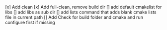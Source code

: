 [x] Add clean
[x] Add full-clean, remove build dir
[] add default cmakelist for libs
[] add libs as sub dir
[] add lists command that adds blank cmake lists file in current path
[] Add Check for build folder and cmake and run configure first if missing